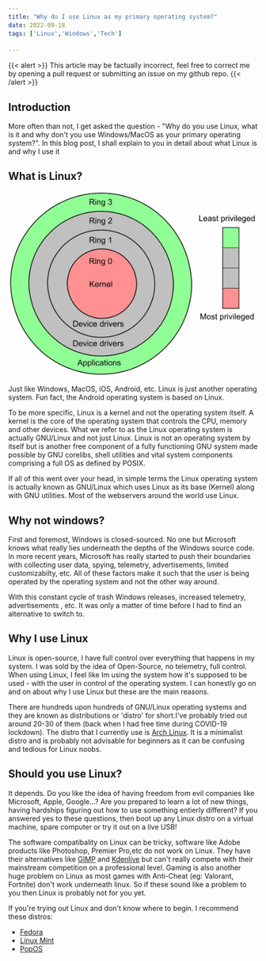 ```yaml
---
title: "Why do I use Linux as my primary operating system?"
date: 2022-09-18
tags: ['Linux','Windows','Tech']

---
```


{{< alert >}}
This article may be factually incorrect, feel free to correct me by opening a pull request or submitting an issue on my github repo. 
{{< /alert >}}

## Introduction
More often than not, I get asked the question - "Why do you use Linux, what is it and why don't you use Windows/MacOS as your primary operating system?". In this blog post, I shall explain to you in detail about what Linux is and why I use it 

## What is Linux?

![Operating System Levels](os-levels.webp "Operating System Levels")

Just like Windows, MacOS, iOS, Android, etc. Linux is just another operating system. Fun fact, the Android operating system is based on Linux.

To be more specific, Linux is a kernel and not the operating system itself. A kernel is the core of the operating system that controls the CPU, memory and other devices. What we refer to as the Linux operating system is actually GNU/Linux and not just Linux. Linux is not an operating system by itself but is another free component of a fully functioning GNU system made possible by GNU corelibs, shell utilities and vital system components comprising a full OS as defined by POSIX.

If all of this went over your head, in simple terms the Linux operating system is actually known as GNU/Linux which uses Linux as its base (Kernel) along with GNU utilities. Most of the webservers around the world use Linux. 

## Why not windows?

First and foremost, Windows is closed-sourced. No one but Microsoft knows what really lies underneath the depths of the Windows source code. In more recent years, Microsoft has really started to push their boundaries with collecting user data, spying, telemetry, advertisements, limited customizabilty, etc. All of these factors make it such that the user is being operated by the operating system and not the other way around. 

With this constant cycle of trash Windows releases, increased telemetry, advertisements , etc. It was only a matter of time before I had to find an alternative to switch to.


## Why I use Linux
Linux is open-source, I have full control over everything that happens in my system. I was sold by the idea of Open-Source, no telemetry, full control. When using Linux, I feel like Im using the system how it's supposed to be used - with the user in control of the operating system. I can honestly go on and on about why I use Linux but these are the main reasons.

There are hundreds upon hundreds of GNU/Linux operating systems and they are known as distributions or 'distro' for short.I've probably tried out around 20-30 of them (back when I had free time during COVID-19 lockdown). The distro that I currently use is [Arch Linux](https://archlinux.org/). It is a minimalist distro and is probably not advisable for beginners as it can be confusing and tedious for Linux noobs. 

## Should you use Linux?
It depends. Do you like the idea of having freedom from evil companies like Microsoft, Apple, Google...? Are you prepared to learn a lot of new things, having hardships figuring out how to use something entierly different? If you answered yes to these questions, then boot up any Linux distro on a virtual machine, spare computer or try it out on a live USB!

The software compatibality on Linux can be tricky, software like Adobe products like Photoshop, Premier Pro,etc do not work on Linux. They have their alternatives like [GIMP](https://www.gimp.org/) and [Kdenlive](https://kdenlive.org/) but can't really compete with their mainstream competition on a professional level. Gaming is also another huge problem on Linux as most games with Anti-Cheat (eg: Valorant, Fortnite) don't work underneath linux. So if these sound like a problem to you then Linux is probably not for you yet.

If you're trying out Linux and don't know where to begin. I recommend these distros:
- [Fedora](https://getfedora.org/)
- [Linux Mint](https://linuxmint.com/)
- [PopOS](https://pop.system76.com/)
